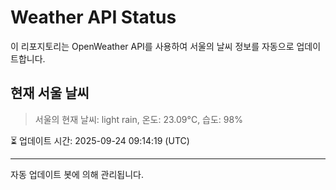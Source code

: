 
# Weather API Status

이 리포지토리는 OpenWeather API를 사용하여 서울의 날씨 정보를 자동으로 업데이트합니다.

## 현재 서울 날씨
> 서울의 현재 날씨: light rain, 온도: 23.09°C, 습도: 98%

⏳ 업데이트 시간: 2025-09-24 09:14:19 (UTC)

---
자동 업데이트 봇에 의해 관리됩니다.
